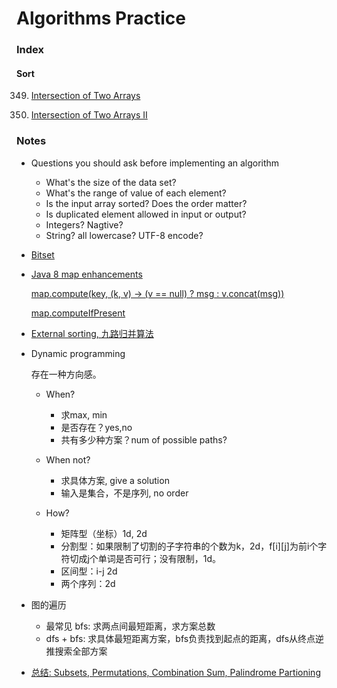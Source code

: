 # Algorithms Practice

### Index

#### Sort

349. [Intersection of Two Arrays](https://github.com/VictoriaHong/algorithms-java/blob/master/category_sort/n349.java)

350. [Intersection of Two Arrays II](https://github.com/VictoriaHong/algorithms-java/blob/master/category_sort/n350.java)



### Notes

- Questions you should ask before implementing an algorithm

    - What's the size of the data set?
    - What's the range of value of each element?
    - Is the input array sorted? Does the order matter?
    - Is duplicated element allowed in input or output?
    - Integers? Nagtive?
    - String? all lowercase? UTF-8 encode?

- [Bitset](https://docs.oracle.com/javase/7/docs/api/java/util/BitSet.html)

- [Java 8 map enhancements](https://blog.jooq.org/2014/02/14/java-8-friday-goodies-map-enhancements/)

    [map.compute(key, (k, v) -> (v == null) ? msg : v.concat(msg))](https://docs.oracle.com/javase/8/docs/api/java/util/Map.html#compute-K-java.util.function.BiFunction-)

    [map.computeIfPresent](https://docs.oracle.com/javase/8/docs/api/java/util/Map.html#computeIfPresent-K-java.util.function.BiFunction-)

- [External sorting, 九路归并算法](https://www.wikiwand.com/zh/%E5%A4%96%E6%8E%92%E5%BA%8F) 

- Dynamic programming

    存在一种方向感。

    - When?
        - 求max, min
        - 是否存在？yes,no
        - 共有多少种方案？num of possible paths?

    - When not?
        - 求具体方案, give a solution
        - 输入是集合，不是序列, no order

    - How?
        - 矩阵型（坐标）1d, 2d
        - 分割型：如果限制了切割的子字符串的个数为k，2d，f[i][j]为前i个字符切成j个单词是否可行；没有限制，1d。
        - 区间型：i-j 2d
        - 两个序列：2d

- 图的遍历

    - 最常见 bfs: 求两点间最短距离，求方案总数
    - dfs + bfs: 求具体最短距离方案，bfs负责找到起点的距离，dfs从终点逆推搜索全部方案

- [总结: Subsets, Permutations, Combination Sum, Palindrome Partioning](https://discuss.leetcode.com/topic/46162/a-general-approach-to-backtracking-questions-in-java-subsets-permutations-combination-sum-palindrome-partioning)
